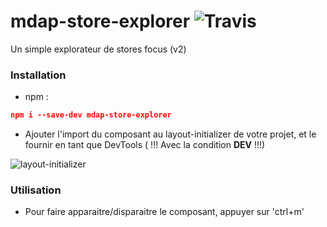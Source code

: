 # mdap-store-explorer   ![Travis](https://travis-ci.org/LentnerStefan/mdap-store-explorer.svg?branch=dev)
Un simple explorateur de stores focus (v2)


### Installation

- npm : 
```json
npm i --save-dev mdap-store-explorer
```

- Ajouter l'import du composant au layout-initializer de votre projet, et le fournir en tant que DevTools ( !!! Avec la condition __DEV__ !!!)

![layout-initializer](https://cloud.githubusercontent.com/assets/18282455/24699210/875181e6-19f3-11e7-9600-76e486681581.jpg)

### Utilisation

- Pour faire apparaitre/disparaitre le composant, appuyer sur 'ctrl+m'
